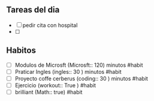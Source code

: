 
## Tareas del dia

* [ ] pedir cita con hospital
* [ ] 
## Habitos 

* [ ] Modulos de Microsft (Microsft:: 120) minutos #habit
* [ ] Praticar Ingles (ingles:: 30 ) minutos #habit 
* [ ] Proyecto coffe cerberus (coding:: 30 ) minutos #habit 
* [ ] Ejercicio (workout:: True )  #habit 
* [ ] brilliant (Math:: true)  #habit 